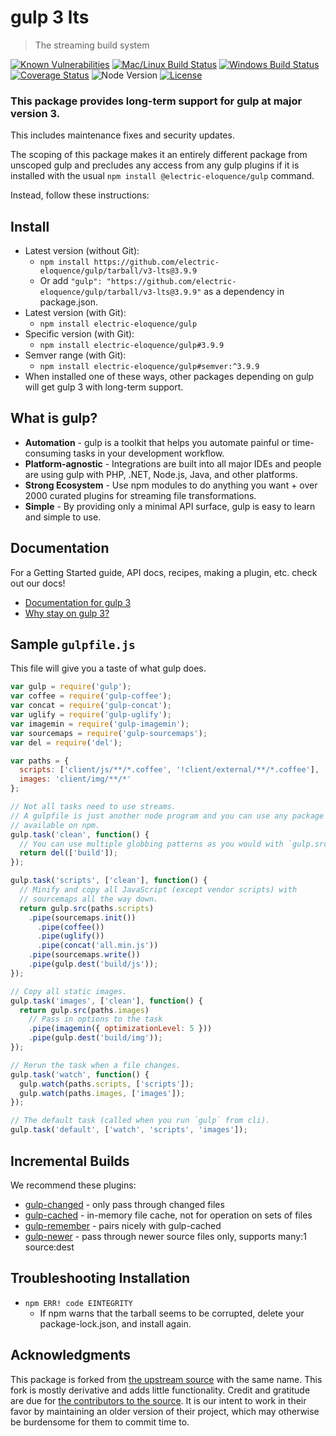 # gulp 3 lts

> The streaming build system

[![Known Vulnerabilities][snyk-image]][snyk-url]
[![Mac/Linux Build Status][travis-image]][travis-url]
[![Windows Build Status][appveyor-image]][appveyor-url]
[![Coverage Status][coveralls-image]][coveralls-url]
![Node Version][node-version-image]
[![License][license-image]][license-url]

### This package provides long-term support for gulp at major version 3.

This includes maintenance fixes and security updates.

The scoping of this package makes it an entirely different package from unscoped
gulp and precludes any access from any gulp plugins if it is installed with the
usual `npm install @electric-eloquence/gulp` command.

Instead, follow these instructions:

## Install

* Latest version (without Git):
  * `npm install https://github.com/electric-eloquence/gulp/tarball/v3-lts@3.9.9`
  * Or add `"gulp": "https://github.com/electric-eloquence/gulp/tarball/v3-lts@3.9.9"`
    as a dependency in package.json.
* Latest version (with Git):
  * `npm install electric-eloquence/gulp`
* Specific version (with Git):
  * `npm install electric-eloquence/gulp#3.9.9`
* Semver range (with Git):
  * `npm install electric-eloquence/gulp#semver:^3.9.9`
* When installed one of these ways, other packages depending on gulp will get
  gulp 3 with long-term support.

## What is gulp?

* __Automation__ - gulp is a toolkit that helps you automate painful or 
  time-consuming tasks in your development workflow.
* __Platform-agnostic__ - Integrations are built into all major IDEs and people 
  are using gulp with PHP, .NET, Node.js, Java, and other platforms.
* __Strong Ecosystem__ - Use npm modules to do anything you want + over 2000 
  curated plugins for streaming file transformations.
* __Simple__ - By providing only a minimal API surface, gulp is easy to learn 
  and simple to use.

## Documentation

For a Getting Started guide, API docs, recipes, making a plugin, etc. check out our docs!

* [Documentation for gulp 3](/docs/README.md)
* [Why stay on gulp 3?](/docs/why-gulp-3.md)

## Sample `gulpfile.js`

This file will give you a taste of what gulp does.

```javascript
var gulp = require('gulp');
var coffee = require('gulp-coffee');
var concat = require('gulp-concat');
var uglify = require('gulp-uglify');
var imagemin = require('gulp-imagemin');
var sourcemaps = require('gulp-sourcemaps');
var del = require('del');

var paths = {
  scripts: ['client/js/**/*.coffee', '!client/external/**/*.coffee'],
  images: 'client/img/**/*'
};

// Not all tasks need to use streams.
// A gulpfile is just another node program and you can use any package
// available on npm.
gulp.task('clean', function() {
  // You can use multiple globbing patterns as you would with `gulp.src`.
  return del(['build']);
});

gulp.task('scripts', ['clean'], function() {
  // Minify and copy all JavaScript (except vendor scripts) with
  // sourcemaps all the way down.
  return gulp.src(paths.scripts)
    .pipe(sourcemaps.init())
      .pipe(coffee())
      .pipe(uglify())
      .pipe(concat('all.min.js'))
    .pipe(sourcemaps.write())
    .pipe(gulp.dest('build/js'));
});

// Copy all static images.
gulp.task('images', ['clean'], function() {
  return gulp.src(paths.images)
    // Pass in options to the task
    .pipe(imagemin({ optimizationLevel: 5 }))
    .pipe(gulp.dest('build/img'));
});

// Rerun the task when a file changes.
gulp.task('watch', function() {
  gulp.watch(paths.scripts, ['scripts']);
  gulp.watch(paths.images, ['images']);
});

// The default task (called when you run `gulp` from cli).
gulp.task('default', ['watch', 'scripts', 'images']);
```

## Incremental Builds

We recommend these plugins:

* [gulp-changed](https://github.com/sindresorhus/gulp-changed) - only pass through changed files
* [gulp-cached](https://github.com/gulp-community/gulp-cached) - in-memory file cache, not for operation on sets of files
* [gulp-remember](https://github.com/ahaurw01/gulp-remember) - pairs nicely with gulp-cached
* [gulp-newer](https://github.com/tschaub/gulp-newer) - pass through newer source files only, supports many:1 source:dest

## Troubleshooting Installation

* `npm ERR! code EINTEGRITY`
  * If npm warns that the tarball seems to be corrupted, delete your
    package-lock.json, and install again.

## Acknowledgments

This package is forked from 
[the upstream source](https://github.com/gulpjs/gulp) with the same name. 
This fork is mostly derivative and adds little functionality. Credit and 
gratitude are due for 
[the contributors to the source](https://github.com/gulpjs/gulp/graphs/contributors). 
It is our intent to work in their favor by maintaining an older version of their 
project, which may otherwise be burdensome for them to commit time to.

[snyk-image]: https://snyk.io/test/github/electric-eloquence/gulp/v3-lts/badge.svg
[snyk-url]: https://snyk.io/test/github/electric-eloquence/gulp/v3-lts

[travis-image]: https://img.shields.io/travis/electric-eloquence/gulp/v3-lts.svg?label=mac%20%26%20linux
[travis-url]: https://travis-ci.org/electric-eloquence/gulp

[appveyor-image]: https://img.shields.io/appveyor/ci/e2tha-e/gulp/v3-lts.svg?label=windows
[appveyor-url]: https://ci.appveyor.com/project/e2tha-e/gulp

[coveralls-image]: https://img.shields.io/coveralls/electric-eloquence/gulp/v3-lts.svg
[coveralls-url]: https://coveralls.io/github/electric-eloquence/gulp?branch=v3-lts

[node-version-image]: https://img.shields.io/node/v/@electric-eloquence/gulp.svg

[license-image]: https://img.shields.io/github/license/electric-eloquence/gulp.svg
[license-url]: https://raw.githubusercontent.com/electric-eloquence/gulp/v3-lts/LICENSE
